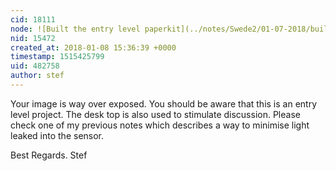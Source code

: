 ```yaml
---
cid: 18111
node: ![Built the entry level paperkit](../notes/Swede2/01-07-2018/built-the-entry-level-paperkit)
nid: 15472
created_at: 2018-01-08 15:36:39 +0000
timestamp: 1515425799
uid: 482758
author: stef
---
```


Your image is way over exposed. You should be aware that this is an entry level project.  The desk top is also used to stimulate discussion. Please check one of my previous notes which describes  a way to minimise light leaked into the sensor.

Best Regards.
Stef
